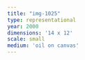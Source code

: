 ```yaml
---
title: "img-1025"
type: representational
year: 2000
dimensions: '14 x 12'
scale: small
medium: 'oil on canvas'
---
```

